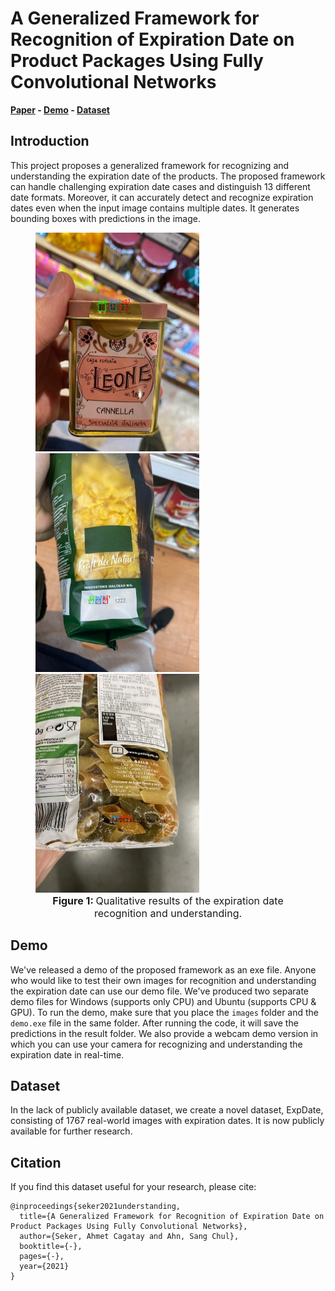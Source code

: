 
# A Generalized Framework for Recognition of Expiration Date on Product Packages Using Fully Convolutional Networks

**[Paper](https://drive.google.com/file/d/1wTaXGbmXy-fAuInhfUk04ZQ-rZZGfKSV/view?usp=sharing)
\-
[Demo](https://drive.google.com/drive/folders/1ch6pOgzInlGOOo3OHyMNJ-OUiHLSF623?usp=sharing)
\- [Dataset](https://felizang.github.io/expdate/)**


## Introduction
This project proposes a generalized framework for recognizing and
understanding the expiration date of the products. The proposed
framework can handle challenging expiration date cases and distinguish
13 different date formats. Moreover, it can accurately detect and
recognize expiration dates even when the input image contains multiple
dates. It generates bounding boxes with predictions in the image.

<figure>
    <div>
    <img src="figures/test_00665.jpg" height="350"/> <img src="figures/test_00302.jpg" height="350"/> <img src="figures/test_00593.jpg" height="350"/>
    </div>
    <figcaption style="text-align: center; font-size: 16px;"><strong>Figure 1: </strong> Qualitative results of the expiration date recognition and understanding.</figcaption>
</figure>


## Demo
We've released a demo of the proposed framework as an exe file. Anyone
who would like to test their own images for recognition and
understanding the expiration date can use our demo file. We've produced
two separate demo files for Windows (supports only CPU) and Ubuntu
(supports CPU & GPU). To run the demo, make sure that you place the
`images` folder and the `demo.exe` file in the same folder. After
running the code, it will save the predictions in the result folder. We
also provide a webcam demo version in which you can use your camera for
recognizing and understanding the expiration date in real-time.


## Dataset
In the lack of publicly available dataset, we create a novel dataset,
ExpDate, consisting of 1767 real-world images with expiration dates. It
is now publicly available for further research.


## Citation
If you find this dataset useful for your research, please cite:

    @inproceedings{seker2021understanding,
      title={A Generalized Framework for Recognition of Expiration Date on Product Packages Using Fully Convolutional Networks},
      author={Seker, Ahmet Cagatay and Ahn, Sang Chul},
      booktitle={-},
      pages={-},
      year={2021}
    }




